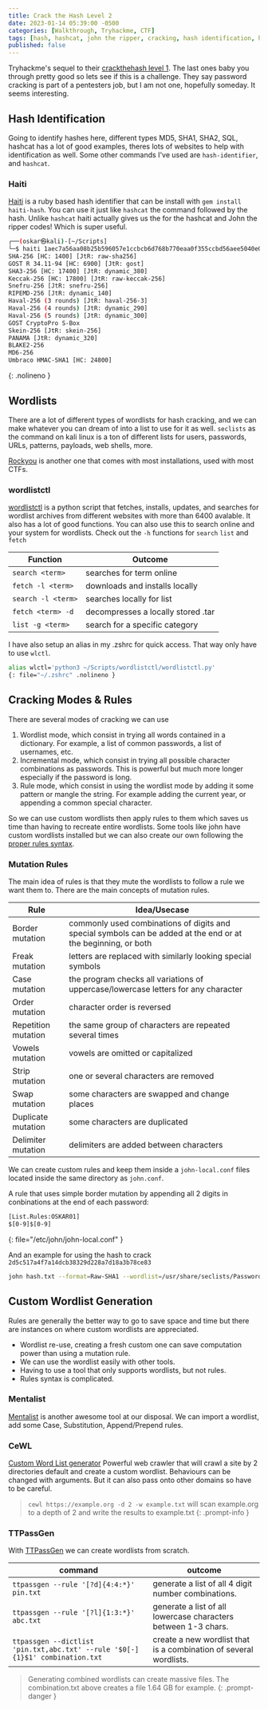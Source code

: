 ```yaml
---
title: Crack the Hash Level 2
date: 2023-01-14 05:39:00 -0500
categories: [Walkthrough, Tryhackme, CTF]
tags: [hash, hashcat, john the ripper, cracking, hash identification, haiti, wordlistctl, mentalist, CeWL, ttpassgen]
published: false
---
```


Tryhackme's sequel to their [crackthehash level 1](https://tryhackme.com/room/crackthehash). The last ones baby you through pretty good so lets see if this is a challenge. They say password cracking is part of a pentesters job, but I am not one, hopefully someday. It seems interesting.

## Hash Identification

Going to identify hashes here, different types MD5, SHA1, SHA2, SQL, hashcat has a lot of good examples, theres lots of websites to help with identification as well. Some other commands I've used are `hash-identifier`, and `hashcat`.

### Haiti

[Haiti](https://noraj.github.io/haiti/#/pages/install) is a ruby based hash identifier that can be install with `gem install haiti-hash`. You can use it just like `hashcat` the command followed by the hash. Unlike `hashcat` haiti actually gives us the for the hashcat and John the ripper codes! Which is super useful.

```bash
┌──(oskar㉿kali)-[~/Scripts]
└─$ haiti 1aec7a56aa08b25b596057e1ccbcb6d768b770eaa0f355ccbd56aee5040e02ee                
SHA-256 [HC: 1400] [JtR: raw-sha256]
GOST R 34.11-94 [HC: 6900] [JtR: gost]
SHA3-256 [HC: 17400] [JtR: dynamic_380]
Keccak-256 [HC: 17800] [JtR: raw-keccak-256]
Snefru-256 [JtR: snefru-256]
RIPEMD-256 [JtR: dynamic_140]
Haval-256 (3 rounds) [JtR: haval-256-3]
Haval-256 (4 rounds) [JtR: dynamic_290]
Haval-256 (5 rounds) [JtR: dynamic_300]
GOST CryptoPro S-Box
Skein-256 [JtR: skein-256]
PANAMA [JtR: dynamic_320]
BLAKE2-256
MD6-256
Umbraco HMAC-SHA1 [HC: 24800]
```
{: .nolineno }

## Wordlists

There are a lot of different types of wordlists for hash cracking, and we can make whatever you can dream of into a list to use for it as well. `seclists` as the command on kali linux is a ton of different lists for users, passwords, URLs, patterns, payloads, web shells, more.

[Rockyou](https://en.wikipedia.org/wiki/RockYou#Data_breach) is another one that comes with most installations, used with most CTFs.

### wordlistctl

[wordlistctl](https://github.com/BlackArch/wordlistctl) is a python script that fetches, installs, updates, and searches for wordlist archives from different websites with more than 6400 avalable. It also has a lot of good functions. You can also use this to search online and your system for wordlists. Check out the `-h` functions for `search` `list` and `fetch`

| Function | Outcome |
|----------|---------|
| `search <term>` | searches for term online |
| `fetch -l <term>` | downloads and installs locally |
| `search -l <term>` | searches locally for list |
| `fetch <term> -d` | decompresses a locally stored .tar | 
| `list -g <term>` | search for a specific category |

I have also setup an alias in my .zshrc for quick access. That way only have to use `wlctl`.

```bash
alias wlctl='python3 ~/Scripts/wordlistctl/wordlistctl.py'
{: file="~/.zshrc" .nolineno }
```

## Cracking Modes & Rules

There are several modes of cracking we can use

1. Wordlist mode, which consist in trying all words contained in a dictionary. For example, a list of common passwords, a list of usernames, etc.
2. Incremental mode, which consist in trying all possible character combinations as passwords. This is powerful but much more longer especially if the password is long.
3. Rule mode, which consist in using the wordlist mode by adding it some pattern or mangle the string. For example adding the current year, or appending a common special character.

So we can use custom wordlists then apply rules to them which saves us time than having to recreate entire wordlists. Some tools like john have custom wordlists installed but we can also create our own following the [proper rules syntax](https://www.openwall.com/john/doc/RULES.shtml).

### Mutation Rules

The main idea of rules is that they mute the wordlists to follow a rule we want them to. There are the main concepts of mutation rules.

| Rule | Idea/Usecase |
|------|--------------|
| Border mutation | commonly used combinations of digits and special symbols can be added at the end or at the beginning, or both |
| Freak mutation | letters are replaced with similarly looking special symbols |
| Case mutation | the program checks all variations of uppercase/lowercase letters for any character |
| Order mutation | character order is reversed |
| Repetition mutation | the same group of characters are repeated several times |
| Vowels mutation | vowels are omitted or capitalized |
| Strip mutation | one or several characters are removed |
| Swap mutation | some characters are swapped and change places |
| Duplicate mutation | some characters are duplicated |
| Delimiter mutation | delimiters are added between characters |

We can create custom rules and keep them inside a `john-local.conf` files located inside the same directory as `john.conf`. 

A rule that uses simple border mutation by appending all 2 digits in conbinations at the end of each password: 

```bash
[List.Rules:OSKAR01]
$[0-9]$[0-9]
```
{: file="/etc/john/john-local.conf" }

And an example for using the hash to crack `2d5c517a4f7a14dcb38329d228a7d18a3b78ce83`

```bash
john hash.txt --format=Raw-SHA1 --wordlist=/usr/share/seclists/Passwords/Common-Credentials/10k-most-common.txt --rules=OSKAR01
```

## Custom Wordlist Generation

Rules are generally the better way to go to save space and time but there are instances on where custom wordlists are appreciated.

- Wordlist re-use, creating a fresh custom one can save computation power than using a mutation rule.
- We can use the wordlist easily with other tools.
- Having to use a tool that only supports wordlists, but not rules.
- Rules syntax is complicated.

### Mentalist

[Mentalist](https://github.com/sc0tfree/mentalist) is another awesome tool at our disposal. We can import a wordlist, add some Case, Substitution, Append/Prepend rules.

### CeWL

[Custom Word List generator](https://github.com/digininja/CeWL) Powerful web crawler that will crawl a site by 2 directories default and create a custom wordlist. Behaviours can be changed with arguments. But it can also pass onto other domains so have to be careful.

> `cewl https://example.org -d 2 -w example.txt` will scan example.org to a depth of 2 and write the results to example.txt
{: .prompt-info }

### TTPassGen

With [TTPassGen](https://github.com/tp7309/TTPassGen) we can create wordlists from scratch.

| command | outcome |
|---------|---------|
| `ttpassgen --rule '[?d]{4:4:*}' pin.txt` | generate a list of all 4 digit number combinations. |
| `ttpassgen --rule '[?l]{1:3:*}' abc.txt` | generate a list of all lowercase characters between 1-3 chars. |
| `ttpassgen --dictlist 'pin.txt,abc.txt' --rule '$0[-]{1}$1' combination.txt` | create a new wordlist that is a combination of several wordlists. |

> Generating combined wordlists can create massive files. The combination.txt above creates a file 1.64 GB for example.
{: .prompt-danger }



